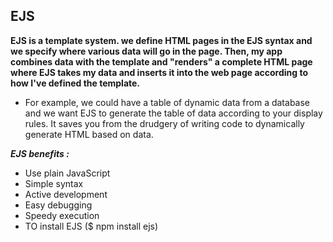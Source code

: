 
## EJS

**EJS is a template system. we define HTML pages in the EJS syntax and we specify where various data will go in the page. Then, my app combines data with the template and "renders" a complete HTML page where EJS takes my data and inserts it into the web page according to how I've defined the template.**
- For example, we could have a table of dynamic data from a database and we want EJS to generate the table of data according to your display rules. It saves you from the drudgery of writing code to dynamically generate HTML based on data.

***EJS benefits :***

- Use plain JavaScript
- Simple syntax
- Active development
- Easy debugging
- Speedy execution
- TO install EJS ($ npm install ejs)